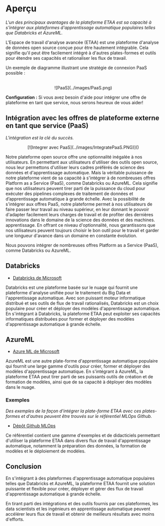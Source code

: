 # Aperçu

_L'un des principaux avantages de la plateforme ETAA est sa capacité à s'intégrer aux plateformes d'apprentissage automatique populaires telles que Databricks et AzureML._

L'Espace de travail d'analyse avancée (ETAA) est une plateforme d'analyse de données open source conçue pour être hautement intégrable. Cela signifie qu'il peut être facilement intégré à d'autres plates-formes et outils pour étendre ses capacités et rationaliser les flux de travail.

Un exemple de diagramme illustrant une stratégie de connexion PaaS possible :

<br>

<center>
![PaaS](../images/PaaS.png)
</center>

**Configuration :** Si vous avez besoin d'aide pour intégrer une offre de plateforme en tant que service, nous serons heureux de vous aider!

## Intégration avec les offres de plateforme externe en tant que service (PaaS)

_L'intégration est la clé du succès._

<center>
[![Integrer avec PaaS](../images/IntegratePaaS.PNG)]()
</center>

Notre plateforme open source offre une optionnalité inégalée à nos utilisateurs. En permettant aux utilisateurs d'utiliser des outils open source, nous leur permettons d'utiliser leurs cadres préférés de science des données et d'apprentissage automatique. Mais la véritable puissance de notre plateforme vient de sa capacité à s'intégrer à de nombreuses offres Platform as a Service (PaaS), comme Databricks ou AzureML. Cela signifie que nos utilisateurs peuvent tirer parti de la puissance du cloud pour exécuter des pipelines complexes de traitement de données et d’apprentissage automatique à grande échelle. Avec la possibilité de s'intégrer aux offres PaaS, notre plateforme permet à nos utilisateurs de faire passer leur travail au niveau supérieur, en leur donnant le pouvoir d'adapter facilement leurs charges de travail et de profiter des dernières innovations dans le domaine de la science des données et des machines. apprentissage. En offrant ce niveau d'optionnalité, nous garantissons que nos utilisateurs peuvent toujours choisir le bon outil pour le travail et garder une longueur d'avance dans un domaine en constante évolution.

Nous pouvons intégrer de nombreuses offres Platform as a Service (PaaS), comme Databricks ou AzureML.


## Databricks

- [Databricks de Microsoft](https://azure.microsoft.com/en-ca/services/databricks/)

Databricks est une plateforme basée sur le nuage qui fournit une plateforme d'analyse unifiée pour le traitement du Big Data et l'apprentissage automatique. Avec son puissant moteur informatique distribué et ses outils de flux de travail rationalisés, Databricks est un choix populaire pour créer et déployer des modèles d'apprentissage automatique. En s'intégrant à Databricks, la plateforme ETAA peut exploiter ses capacités informatiques distribuées pour former et déployer des modèles d'apprentissage automatique à grande échelle.

## AzureML

- [Azure ML de Microsoft](https://azure.microsoft.com/en-us/services/machine-learning/)

AzureML est une autre plate-forme d'apprentissage automatique populaire qui fournit une large gamme d'outils pour créer, former et déployer des modèles d'apprentissage automatique. En s'intégrant à AzureML, la plateforme ETAA peut tirer parti de ses puissants outils de création et de formation de modèles, ainsi que de sa capacité à déployer des modèles dans le nuage.

### Exemples

_Des exemples de la façon d'intégrer la plate-forme ETAA avec ces plates-formes et d'autres peuvent être trouvés sur le référentiel MLOps Github._

- [Dépôt Github MLOps ](https://github.com/StatCan/aaw-kubeflow-mlops)

Ce référentiel contient une gamme d'exemples et de didacticiels permettant d'utiliser la plateforme ETAA dans divers flux de travail d'apprentissage automatique, notamment la préparation des données, la formation de modèles et le déploiement de modèles.

## Conclusion

En s'intégrant à des plateformes d'apprentissage automatique populaires telles que Databricks et AzureML, la plateforme ETAA fournit une solution puissante et flexible pour créer, déployer et gérer des flux de travail d'apprentissage automatique à grande échelle.

En tirant parti des intégrations et des outils fournis par ces plateformes, les data scientists et les ingénieurs en apprentissage automatique peuvent accélérer leurs flux de travail et obtenir de meilleurs résultats avec moins d'efforts.